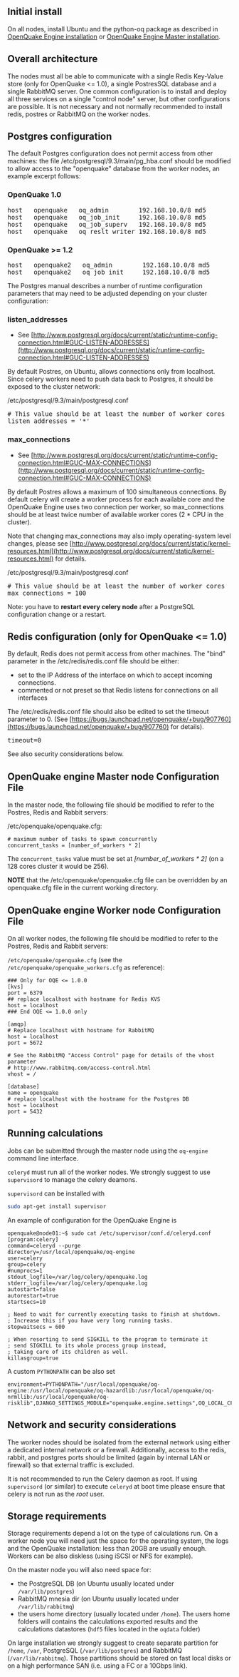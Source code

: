 ## Initial install
On all nodes, install Ubuntu and the python-oq package as described in [OpenQuake Engine installation](Installing-the-OpenQuake-Engine.md) or [OpenQuake Engine Master installation](Installing-the-OpenQuake-Engine-Nightly.md).

## Overall architecture 
The nodes must all be able to communicate with a single Redis Key-Value store (only for OpenQuake <= 1.0), a single PostresSQL database and a single RabbitMQ server.
One common configuration is to install and deploy all three services on a single "control node" server, but other configurations are possible.  It is not necessary and not normally recommended to install redis, postres or RabbitMQ on the worker nodes.

## Postgres configuration
The default Postgres configuration does not permit access from other machines: the file /etc/postgresql/9.3/main/pg_hba.conf should be modified to allow access to the "openquake" database from the worker nodes, an example excerpt follows:

### OpenQuake 1.0
<pre>
host   openquake   oq_admin        192.168.10.0/8 md5
host   openquake   oq_job_init     192.168.10.0/8 md5
host   openquake   oq_job_superv   192.168.10.0/8 md5
host   openquake   oq_reslt_writer 192.168.10.0/8 md5
</pre>

### OpenQuake >= 1.2
<pre>
host   openquake2   oq_admin        192.168.10.0/8 md5
host   openquake2   oq_job_init     192.168.10.0/8 md5
</pre>

The Postgres manual describes a number of runtime configuration parameters that may need to be adjusted depending on your cluster configuration:

### listen_addresses 
* See [http://www.postgresql.org/docs/current/static/runtime-config-connection.html#GUC-LISTEN-ADDRESSES](http://www.postgresql.org/docs/current/static/runtime-config-connection.html#GUC-LISTEN-ADDRESSES)

By default Postres, on Ubuntu, allows connections only from localhost. Since celery workers need to push data back to Postgres, it should be exposed to the cluster network:

/etc/postgresql/9.3/main/postgresql.conf
<pre>
# This value should be at least the number of worker cores
listen_addresses = '*'
</pre>

### max_connections 
* See [http://www.postgresql.org/docs/current/static/runtime-config-connection.html#GUC-MAX-CONNECTIONS](http://www.postgresql.org/docs/current/static/runtime-config-connection.html#GUC-MAX-CONNECTIONS)

By default Postres allows a maximum of 100 simultaneous connections. By default celery will create a worker process for each available core and the OpenQuake Engine uses two connection per worker, so max_connections should be at least twice number of available worker cores (2 * CPU in the cluster).

Note that changing max_connections may also imply operating-system level changes, please see [http://www.postgresql.org/docs/current/static/kernel-resources.html](http://www.postgresql.org/docs/current/static/kernel-resources.html) for details.

/etc/postgresql/9.3/main/postgresql.conf
<pre>
# This value should be at least the number of worker cores
max_connections = 100
</pre>

Note: you have to **restart every celery node** after a PostgreSQL configuration change or a restart.

## Redis configuration (only for OpenQuake <= 1.0)
By default, Redis does not permit access from other machines. The "bind" parameter in the /etc/redis/redis.conf file should be either:
  * set to the IP Address of the interface on which to accept incoming connections.  
  * commented or not preset so that Redis listens for connections on all interfaces

The /etc/redis/redis.conf file should also be edited to set the timeout parameter to 0.  (See [https://bugs.launchpad.net/openquake/+bug/907760](https://bugs.launchpad.net/openquake/+bug/907760) for details).
<pre>
timeout=0
</pre>

See also security considerations below.

## OpenQuake engine Master node Configuration File
In the master node, the following file should be modified to refer to the Postres, Redis and Rabbit servers:

/etc/openquake/openquake.cfg:


```
# maximum number of tasks to spawn concurrently
concurrent_tasks = [number_of_workers * 2]
```

The ```concurrent_tasks``` value must be set at _[number_of_workers * 2]_ (on a 128 cores cluster it would be 256).

**NOTE** that the /etc/openquake/openquake.cfg file can be overridden by an openquake.cfg file in the current working directory.

## OpenQuake engine Worker node Configuration File
On all worker nodes, the following file should be modified to refer to the Postres, Redis and Rabbit servers:

```/etc/openquake/openquake.cfg``` (see the ```/etc/openquake/openquake_workers.cfg``` as reference):
```
### Only for OQE <= 1.0.0
[kvs]
port = 6379
## replace localhost with hostname for Redis KVS
host = localhost
### End OQE <= 1.0.0 only

[amqp]
# Replace localhost with hostname for RabbitMQ
host = localhost
port = 5672

# See the RabbitMQ "Access Control" page for details of the vhost parameter
# http://www.rabbitmq.com/access-control.html
vhost = /

[database]
name = openquake
# replace localhost with the hostname for the Postgres DB
host = localhost
port = 5432
```

## Running calculations

Jobs can be submitted through the master node using the `oq-engine` command line interface.

`celeryd` must run all of the worker nodes. We strongly suggest to use `supervisord` to manage the celery deamons.

```supervisord``` can be installed with
```bash
sudo apt-get install supervisor
```

An example of configuration for the OpenQuake Engine is
```
openquake@node01:~$ sudo cat /etc/supervisor/conf.d/celeryd.conf 
[program:celery]
command=celeryd --purge
directory=/usr/local/openquake/oq-engine
user=celery
group=celery
#numprocs=1
stdout_logfile=/var/log/celery/openquake.log
stderr_logfile=/var/log/celery/openquake.log
autostart=false
autorestart=true
startsecs=10

; Need to wait for currently executing tasks to finish at shutdown.
; Increase this if you have very long running tasks.
stopwaitsecs = 600

; When resorting to send SIGKILL to the program to terminate it
; send SIGKILL to its whole process group instead,
; taking care of its children as well.
killasgroup=true
```

A custom `PYTHONPATH` can be also set
```
environment=PYTHONPATH="/usr/local/openquake/oq-engine:/usr/local/openquake/oq-hazardlib:/usr/local/openquake/oq-nrmllib:/usr/local/openquake/oq-risklib",DJANGO_SETTINGS_MODULE="openquake.engine.settings",OQ_LOCAL_CFG_PATH="openquake_worker.cfg" 
```



## Network and security considerations
The worker nodes should be isolated from the external network using either a dedicated internal network or a firewall.
Additionally, access to the redis, rabbit, and postgres ports should be limited (again by internal LAN or firewall) so that external traffic is excluded.

It is not recommended to run the Celery daemon as root.
If using `supervisord` (or similar) to execute `celeryd` at boot time please ensure that celery is not run as the _root_ user.

## Storage requirements

Storage requirements depend a lot on the type of calculations run. On a worker node you will need just the space for the operating system, the logs and the OpenQuake installation: less than 20GB are usually enough. Workers can be also diskless (using iSCSI or NFS for example).

On the master node you will also need space for:
- the PostgreSQL DB (on Ubuntu usually located under `/var/lib/postgres`)
- RabbitMQ mnesia dir (on Ubuntu usually located under `/var/lib/rabbitmq`)
- the users home directory (usually located under `/home`). The users home folders will contains the calculations exported results and the calculations datastores (`hdf5` files located in the `oqdata` folder)

On large installation we strongly suggest to create separate partition for `/home`, `/var`, PostgreSQL (```/var/lib/postgres```) and RabbitMQ (```/var/lib/rabbitmq```).
Those partitions should be stored on fast local disks or on a high performance SAN (i.e. using a FC or a 10Gbps link).

